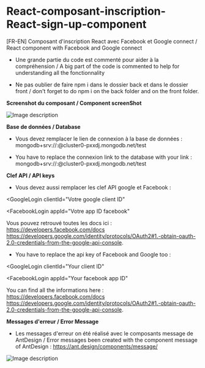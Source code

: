 # React-composant-inscription-React-sign-up-component
[FR-EN] Composant d'inscription React avec Facebook et Google connect / React component with Facebook and Google connect 

- Une grande partie du code est commenté pour aider à la compréhension / A big part of the code is commented to help for understanding all the fonctionnality 

- Ne pas oublier de faire npm i dans le dossier back et dans le dossier front / don't forget to do npm i on the back folder and on the front folder.

**Screenshot du composant / Component screenShot**
        
![Image description](https://zupimages.net/up/20/11/wd71.png)

**Base de données / Database**

- Vous devez remplacer le lien de connexion à la base de données : mongodb+srv://<Votre nom de compte>:<password>@cluster0-pxxdj.mongodb.net/test
  
- You have to replace the connexion link to the database with your link  : mongodb+srv://<Your username>:<password>@cluster0-pxxdj.mongodb.net/test
  
**Clef API / API keys**

- Vous devez aussi remplacer les clef API google et Facebook :

<GoogleLogin clientId="Votre google client ID"

<FacebookLogin appId="Votre app ID facebook"

Vous pouvez retrouvé toutes les docs ici : 
https://developers.facebook.com/docs 
https://developers.google.com/identity/protocols/OAuth2#1.-obtain-oauth-2.0-credentials-from-the-google-api-console.

- You have to replace the api key of Facebook and Google too :

<GoogleLogin clientId="Your client ID"

<FacebookLogin appId="Your facebook app ID"

You can find all the informations here : 
https://developers.facebook.com/docs  
https://developers.google.com/identity/protocols/OAuth2#1.-obtain-oauth-2.0-credentials-from-the-google-api-console.

**Messages d'erreur / Error Message**

- Les messages d'erreur on été réalisé avec le composants message de AntDesign / Error messages been created with the component message of AntDesign : https://ant.design/components/message/

![Image description](https://zupimages.net/up/20/11/qb8g.png)
